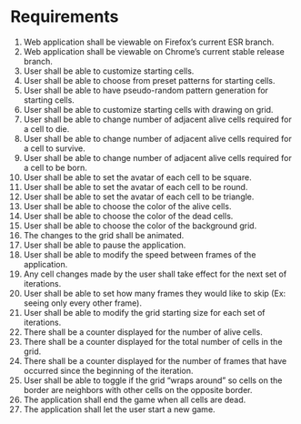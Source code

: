 # Requirements
1. Web application shall be viewable on Firefox’s current ESR branch.
1. Web application shall be viewable on Chrome’s current stable release branch.
1. User shall be able to customize starting cells.
1. User shall be able to choose from preset patterns for starting cells.
1. User shall be able to have pseudo-random pattern generation for starting cells.
1. User shall be able to customize starting cells with drawing on grid.
1. User shall be able to change number of adjacent alive cells required for a cell to die.
1. User shall be able to change number of adjacent alive cells required for a cell to survive.
1. User shall be able to change number of adjacent alive cells required for a cell to be born.
1. User shall be able to set the avatar of each cell to be square.
1. User shall be able to set the avatar of each cell to be round.
1. User shall be able to set the avatar of each cell to be triangle.
1. User shall be able to choose the color of the alive cells.
1. User shall be able to choose the color of the dead cells.
1. User shall be able to choose the color of the background grid.
1. The changes to the grid shall be animated.
1. User shall be able to pause the application.
1. User shall be able to modify the speed between frames of the application.
1. Any cell changes made by the user shall take effect for the next set of iterations.
1. User shall be able to set how many frames they would like to skip (Ex: seeing only every other frame). 
1. User shall be able to modify the grid starting size for each set of iterations.
1. There shall be a counter displayed for the number of alive cells.
1. There shall be a counter displayed for the total number of cells in the grid.
1. There shall be a counter displayed for the number of frames that have occurred since the beginning of the iteration.
1. User shall be able to toggle if the grid “wraps around” so cells on the border are neighbors with other cells on the opposite border.
1. The application shall end the game when all cells are dead.
1. The application shall let the user start a new game.

